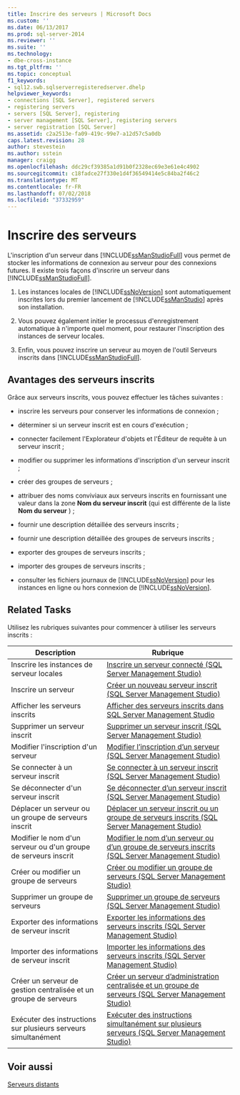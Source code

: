 ```yaml
---
title: Inscrire des serveurs | Microsoft Docs
ms.custom: ''
ms.date: 06/13/2017
ms.prod: sql-server-2014
ms.reviewer: ''
ms.suite: ''
ms.technology:
- dbe-cross-instance
ms.tgt_pltfrm: ''
ms.topic: conceptual
f1_keywords:
- sql12.swb.sqlserverregisteredserver.dhelp
helpviewer_keywords:
- connections [SQL Server], registered servers
- registering servers
- servers [SQL Server], registering
- server management [SQL Server], registering servers
- server registration [SQL Server]
ms.assetid: c2a2513e-fa09-419c-99e7-a12d57c5a0db
caps.latest.revision: 28
author: stevestein
ms.author: sstein
manager: craigg
ms.openlocfilehash: ddc29cf39385a1d91b0f2328ec69e3e61e4c4902
ms.sourcegitcommit: c18fadce27f330e1d4f36549414e5c84ba2f46c2
ms.translationtype: MT
ms.contentlocale: fr-FR
ms.lasthandoff: 07/02/2018
ms.locfileid: "37332959"
---
```

# <a name="register-servers"></a>Inscrire des serveurs
  L'inscription d'un serveur dans [!INCLUDE[ssManStudioFull](../../includes/ssmanstudiofull-md.md)] vous permet de stocker les informations de connexion au serveur pour des connexions futures. Il existe trois façons d'inscrire un serveur dans [!INCLUDE[ssManStudioFull](../../includes/ssmanstudiofull-md.md)].  
  
1.  Les instances locales de [!INCLUDE[ssNoVersion](../../includes/ssnoversion-md.md)] sont automatiquement inscrites lors du premier lancement de [!INCLUDE[ssManStudio](../../includes/ssmanstudio-md.md)] après son installation.  
  
2.  Vous pouvez également initier le processus d'enregistrement automatique à n'importe quel moment, pour restaurer l'inscription des instances de serveur locales.  
  
3.  Enfin, vous pouvez inscrire un serveur au moyen de l'outil Serveurs inscrits dans [!INCLUDE[ssManStudioFull](../../includes/ssmanstudiofull-md.md)].  
  
## <a name="benefits-of-registered-servers"></a>Avantages des serveurs inscrits  
 Grâce aux serveurs inscrits, vous pouvez effectuer les tâches suivantes :  
  
-   inscrire les serveurs pour conserver les informations de connexion ;  
  
-   déterminer si un serveur inscrit est en cours d'exécution ;  
  
-   connecter facilement l'Explorateur d'objets et l'Éditeur de requête à un serveur inscrit ;  
  
-   modifier ou supprimer les informations d'inscription d'un serveur inscrit ;  
  
-   créer des groupes de serveurs ;  
  
-   attribuer des noms conviviaux aux serveurs inscrits en fournissant une valeur dans la zone **Nom du serveur inscrit** (qui est différente de la liste **Nom du serveur** ) ;  
  
-   fournir une description détaillée des serveurs inscrits ;  
  
-   fournir une description détaillée des groupes de serveurs inscrits ;  
  
-   exporter des groupes de serveurs inscrits ;  
  
-   importer des groupes de serveurs inscrits ;  
  
-   consulter les fichiers journaux de [!INCLUDE[ssNoVersion](../../includes/ssnoversion-md.md)] pour les instances en ligne ou hors connexion de [!INCLUDE[ssNoVersion](../../includes/ssnoversion-md.md)].  
  
## <a name="related-tasks"></a>Related Tasks  
 Utilisez les rubriques suivantes pour commencer à utiliser les serveurs inscrits :  
  
|**Description**|**Rubrique**|  
|---------------------|---------------|  
|Inscrire les instances de serveur locales|[Inscrire un serveur connecté &#40;SQL Server Management Studio&#41;](register-a-connected-server-sql-server-management-studio.md)|  
|Inscrire un serveur|[Créer un nouveau serveur inscrit &#40;SQL Server Management Studio&#41;](create-a-new-registered-server-sql-server-management-studio.md)|  
|Afficher les serveurs inscrits|[Afficher des serveurs inscrits dans SQL Server Management Studio](view-registered-servers-in-sql-server-management-studio.md)|  
|Supprimer un serveur inscrit|[Supprimer un serveur inscrit &#40;SQL Server Management Studio&#41;](remove-a-registered-server-sql-server-management-studio.md)|  
|Modifier l'inscription d'un serveur|[Modifier l’inscription d’un serveur &#40;SQL Server Management Studio&#41;](change-a-server-s-registration-sql-server-management-studio.md)|  
|Se connecter à un serveur inscrit|[Se connecter à un serveur inscrit &#40;SQL Server Management Studio&#41;](connect-to-a-registered-server-sql-server-management-studio.md)|  
|Se déconnecter d'un serveur inscrit|[Se déconnecter d’un serveur inscrit &#40;SQL Server Management Studio&#41;](disconnect-from-a-registered-server-sql-server-management-studio.md)|  
|Déplacer un serveur ou un groupe de serveurs inscrit|[Déplacer un serveur inscrit ou un groupe de serveurs inscrits &#40;SQL Server Management Studio&#41;](move-a-registered-server-or-registered-server-group.md)|  
|Modifier le nom d'un serveur ou d'un groupe de serveurs inscrit|[Modifier le nom d’un serveur ou d’un groupe de serveurs inscrits &#40;SQL Server Management Studio&#41;](change-the-name-of-registered-server-or-registered-server-group.md)|  
|Créer ou modifier un groupe de serveurs|[Créer ou modifier un groupe de serveurs &#40;SQL Server Management Studio&#41;](create-or-edit-a-server-group-sql-server-management-studio.md)|  
|Supprimer un groupe de serveurs|[Supprimer un groupe de serveurs &#40;SQL Server Management Studio&#41;](remove-a-server-group-sql-server-management-studio.md)|  
|Exporter des informations de serveur inscrit|[Exporter les informations des serveurs inscrits &#40;SQL Server Management Studio&#41;](export-registered-server-information-sql-server-management-studio.md)|  
|Importer des informations de serveur inscrit|[Importer les informations des serveurs inscrits &#40;SQL Server Management Studio&#41;](import-registered-server-information-sql-server-management-studio.md)|  
|Créer un serveur de gestion centralisée et un groupe de serveurs|[Créer un serveur d’administration centralisée et un groupe de serveurs &#40;SQL Server Management Studio&#41;](create-a-central-management-server-and-server-group.md)|  
|Exécuter des instructions sur plusieurs serveurs simultanément|[Exécuter des instructions simultanément sur plusieurs serveurs &#40;SQL Server Management Studio&#41;](execute-statements-against-multiple-servers-simultaneously.md)|  
  
## <a name="see-also"></a>Voir aussi  
 [Serveurs distants](../../database-engine/configure-windows/remote-servers.md)  
  
  
